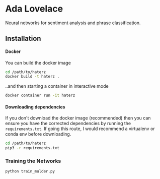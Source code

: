 # Ada **Lovelace** 

Neural networks for sentiment analysis and phrase classification.

## Installation
#### Docker
You can build the docker image
```bash
cd /path/to/haterz
docker build -t haterz .
```

..and then starting a container in interactive mode

```bash
docker container run -it haterz
```

#### Downloading dependencies
If you don't download the docker image (recommended) then you can ensure you have the corrected dependencies by running the `requirements.txt`. If going this route, I would recommend a virtualenv or conda env before downloading. 

```bash
cd /path/to/haterz
pip3 -r requirements.txt
```


### Training the Networks

```bash
python train_mulder.py
```

